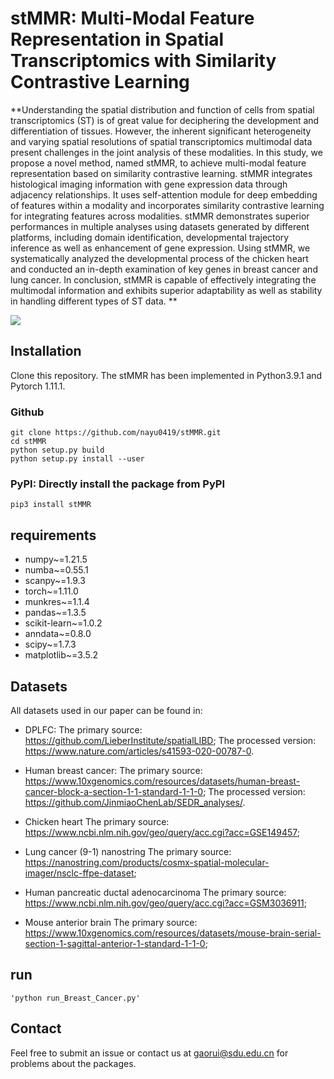 # stMMR: Multi-Modal Feature Representation in Spatial Transcriptomics with Similarity Contrastive Learning


**Understanding the spatial distribution and function of cells from spatial transcriptomics (ST) is of great value for deciphering the development and differentiation of tissues. However, the inherent significant heterogeneity and varying spatial resolutions of spatial transcriptomics multimodal data present challenges in the joint analysis of these modalities. In this study, we propose a novel method, named stMMR, to achieve multi-modal feature representation based on similarity contrastive learning. stMMR integrates histological imaging information with gene expression data through adjacency relationships. It uses self-attention module for deep embedding of features within a modality and incorporates similarity contrastive learning for integrating features across modalities. stMMR demonstrates superior performances in multiple analyses using datasets generated by different platforms, including domain identification, developmental trajectory inference as well as enhancement of gene expression. Using stMMR, we systematically analyzed the developmental process of the chicken heart and conducted an in-depth examination of key genes in breast cancer and lung cancer. In conclusion, stMMR is capable of effectively integrating the multimodal information and exhibits superior adaptability as well as stability in handling different types of ST data. **


![](https://github.com/nayu0419/stMMR/blob/main/overview.png)

## Installation

Clone this repository. The stMMR has been implemented in Python3.9.1 and Pytorch 1.11.1.
### Github
```
git clone https://github.com/nayu0419/stMMR.git
cd stMMR
python setup.py build
python setup.py install --user
```
### PyPI: Directly install the package from PyPI
```
pip3 install stMMR
```


## requirements
* numpy~=1.21.5
* numba~=0.55.1
* scanpy~=1.9.3
* torch~=1.11.0
* munkres~=1.1.4
* pandas~=1.3.5
* scikit-learn~=1.0.2
* anndata~=0.8.0
* scipy~=1.7.3
* matplotlib~=3.5.2

## Datasets
All datasets used in our paper can be found in:

* DPLFC: 
The primary source: https://github.com/LieberInstitute/spatialLIBD; 
The processed version: https://www.nature.com/articles/s41593-020-00787-0.

* Human breast cancer: 
The primary source: https://www.10xgenomics.com/resources/datasets/human-breast-cancer-block-a-section-1-1-standard-1-1-0; 
The processed version: https://github.com/JinmiaoChenLab/SEDR_analyses/.

* Chicken heart
The primary source: https://www.ncbi.nlm.nih.gov/geo/query/acc.cgi?acc=GSE149457;

* Lung cancer (9-1) nanostring
The primary source: https://nanostring.com/products/cosmx-spatial-molecular-imager/nsclc-ffpe-dataset;

* Human pancreatic ductal adenocarcinoma
The primary source: https://www.ncbi.nlm.nih.gov/geo/query/acc.cgi?acc=GSM3036911;

* Mouse anterior brain
The primary source: https://www.10xgenomics.com/resources/datasets/mouse-brain-serial-section-1-sagittal-anterior-1-standard-1-1-0;




## run

```
'python run_Breast_Cancer.py'
```

## Contact
Feel free to submit an issue or contact us at gaorui@sdu.edu.cn for problems about the packages.


